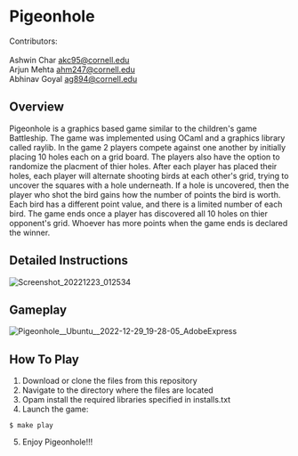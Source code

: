 # Pigeonhole

Contributors:</br>  
Ashwin Char akc95@cornell.edu</br>
Arjun Mehta ahm247@cornell.edu</br>
Abhinav Goyal ag894@cornell.edu</br>

## Overview
Pigeonhole is a graphics based game similar to the children's game Battleship. The game was implemented using OCaml and a graphics library called raylib. In the game 2 players compete against one another by initially placing 10 holes each on a grid board. The players also have the option to randomize the placment of thier holes. After each player has placed their holes, each player will alternate shooting birds at each other's grid, trying to uncover the squares with a hole underneath. If a hole is uncovered, then the player who shot the bird gains how the number of points the bird is worth. Each bird has a different point value, and there is a limited number of each bird. The game ends once a player has discovered all 10 holes on thier opponent's grid. Whoever has more points when the game ends is declared the winner.

## Detailed Instructions
![Screenshot_20221223_012534](https://user-images.githubusercontent.com/35634836/210024143-df05b74a-daca-45e6-995b-66b156a0cbe3.png)

## Gameplay
![Pigeonhole__Ubuntu__2022-12-29_19-28-05_AdobeExpress](https://user-images.githubusercontent.com/35634836/210024102-f5767a9d-e9ec-4214-bc76-4b7301b5d2a0.gif)

## How To Play
1. Download or clone the files from this repository
2. Navigate to the directory where the files are located
3. Opam install the required libraries specified in installs.txt
4. Launch the game: 
```
$ make play
```
5. Enjoy Pigeonhole!!!
